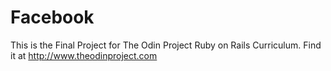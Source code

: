 # Facebook

This is the Final Project for The Odin Project Ruby on Rails Curriculum. Find it at http://www.theodinproject.com
